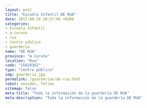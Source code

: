 ```yaml
---
layout: post
title: "Escuela Infantil DE RUA"
date: 2017-09-20 20:57:05 +0200
categories:
- Escuela Infantil
- a-coruna
- rua
- Centro público
- guarderia
name: "DE RUA"
province: "A Coruña"
location: "Rua"
code: "15020362"
type: "Centro público"
img: guarderia.jpg
permalink: /guarderias/de-rua.html
robot: noindex, follow
sitemap: false
meta-title: "Toda la información de la guardería DE RUA"
meta-description: "Toda la información de la guardería DE RUA"
---
```


